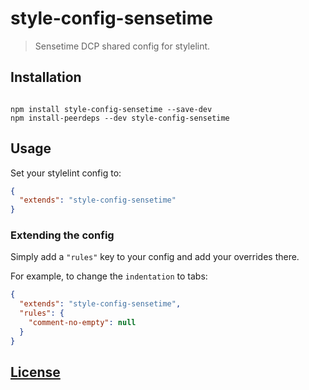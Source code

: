 # style-config-sensetime

> Sensetime DCP shared config for stylelint.

## Installation

```console

npm install style-config-sensetime --save-dev
npm install-peerdeps --dev style-config-sensetime

```

## Usage

Set your stylelint config to:

```json
{
  "extends": "style-config-sensetime"
}
```

### Extending the config

Simply add a `"rules"` key to your config and add your overrides there.

For example, to change the `indentation` to tabs:

```json
{
  "extends": "style-config-sensetime",
  "rules": {
    "comment-no-empty": null
  }
}
```

## [License](LICENSE)
